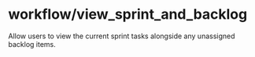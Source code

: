 # workflow/view_sprint_and_backlog

Allow users to view the current sprint tasks alongside any unassigned backlog items.
